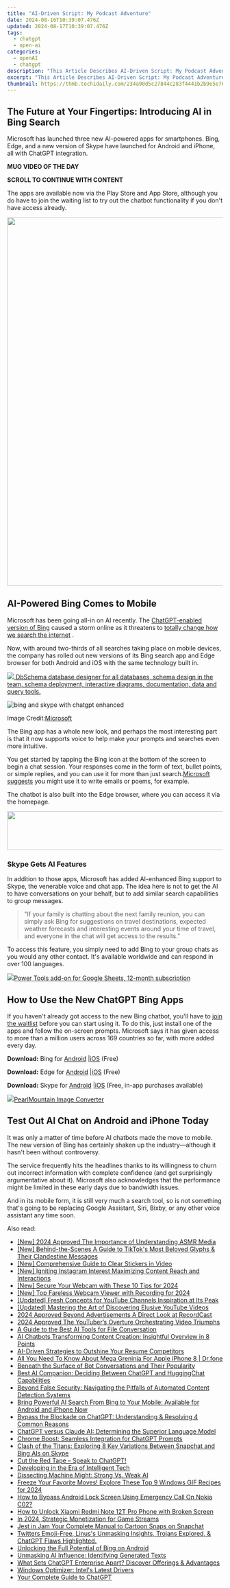 ```yaml
---
title: "AI-Driven Script: My Podcast Adventure"
date: 2024-08-16T10:39:07.476Z
updated: 2024-08-17T10:39:07.476Z
tags:
  - chatgpt
  - open-ai
categories:
  - openAI
  - chatgpt
description: "This Article Describes AI-Driven Script: My Podcast Adventure"
excerpt: "This Article Describes AI-Driven Script: My Podcast Adventure"
thumbnail: https://thmb.techidaily.com/234a90d5c27844c283f4441b2b9e5e76ee9e8064b4a1ba5d5f5c1598b8d0670d.jpg
---
```


## The Future at Your Fingertips: Introducing AI in Bing Search

 Microsoft has launched three new AI-powered apps for smartphones. Bing, Edge, and a new version of Skype have launched for Android and iPhone, all with ChatGPT integration.

 **MUO VIDEO OF THE DAY**

 **SCROLL TO CONTINUE WITH CONTENT**

 The apps are available now via the Play Store and App Store, although you do have to join the waiting list to try out the chatbot functionality if you don't have access already.

<!-- affiliate ads begin -->
<a href="https://propmoneyinc.pxf.io/c/5597632/1803116/14559" target="_top" id="1803116"><img src="//a.impactradius-go.com/display-ad/14559-1803116" border="0" alt="" width="859" height="859"/></a><img height="0" width="0" src="https://imp.pxf.io/i/5597632/1803116/14559" style="position:absolute;visibility:hidden;" border="0" />
<!-- affiliate ads end -->
## AI-Powered Bing Comes to Mobile

 Microsoft has been going all-in on AI recently. The [ChatGPT-enabled version of Bing](https://www.makeuseof.com/microsoft-bing-gets-chatgpt-ai/) caused a storm online as it threatens to [totally change how we search the internet](https://www.makeuseof.com/is-chatgpt-search-engine-threat/) .

 Now, with around two-thirds of all searches taking place on mobile devices, the company has rolled out new versions of its Bing search app and Edge browser for both Android and iOS with the same technology built in.

<!-- affiliate ads begin -->
<a href="https://shop.dbschema.com/order/checkout.php?PRODS=19867419&QTY=1&AFFILIATE=108875&CART=1"> <img src="https://secure.avangate.com/images/merchant/176b22bab4e94a28619ca2433b2ef241/products/1_icon256.png" border="0">
DbSchema database designer for all databases, schema design in the team, schema deployment, interactive diagrams, documentation, data and query tools. </a>
<!-- affiliate ads end -->
![bing and skype with chatgpt enhanced](https://static1.makeuseofimages.com/wordpress/wp-content/uploads/2023/02/bing-and-skype-with-chatgpt-enhanced.jpg)

 Image Credit:[Microsoft](https://blogs.microsoft.com/blog/2023/02/22/the-new-bing-preview-experience-arrives-on-bing-and-edge-mobile-apps-introducing-bing-now-in-skype/)

 The Bing app has a whole new look, and perhaps the most interesting part is that it now supports voice to help make your prompts and searches even more intuitive.

 You get started by tapping the Bing icon at the bottom of the screen to begin a chat session. Your responses come in the form of text, bullet points, or simple replies, and you can use it for more than just search.[Microsoft suggests](https://blogs.microsoft.com/blog/2023/02/22/the-new-bing-preview-experience-arrives-on-bing-and-edge-mobile-apps-introducing-bing-now-in-skype/) you might use it to write emails or poems, for example.

 The chatbot is also built into the Edge browser, where you can access it via the homepage.

<!-- affiliate ads begin -->
<a href="https://laganoo.pxf.io/c/5597632/1657399/16446" target="_top" id="1657399"><img src="//a.impactradius-go.com/display-ad/16446-1657399" border="0" alt="" width="728" height="90"/></a><img height="0" width="0" src="https://imp.pxf.io/i/5597632/1657399/16446" style="position:absolute;visibility:hidden;" border="0" />
<!-- affiliate ads end -->
### Skype Gets AI Features

 In addition to those apps, Microsoft has added AI-enhanced Bing support to Skype, the venerable voice and chat app. The idea here is not to get the AI to have conversations on your behalf, but to add similar search capabilities to group messages.

> "If your family is chatting about the next family reunion, you can simply ask Bing for suggestions on travel destinations, expected weather forecasts and interesting events around your time of travel, and everyone in the chat will get access to the results."

 To access this feature, you simply need to add Bing to your group chats as you would any other contact. It's available worldwide and can respond in over 100 languages.

<!-- affiliate ads begin -->
<a href="https://secure.2checkout.com/order/checkout.php?PRODS=4721564&QTY=1&AFFILIATE=108875&CART=1"><img src="https://secure.avangate.com/images/merchant/c14a8df1e1b4d5297e9cb30cb34d5a00/products/copy_power-tools-48.png" border="0">Power Tools add-on for Google Sheets, 12-month subscription</a>
<!-- affiliate ads end -->
## How to Use the New ChatGPT Bing Apps

 If you haven't already got access to the new Bing chatbot, you'll have to [join the waitlist](https://www.makeuseof.com/try-bing-ai-powered-search-engine/) before you can start using it. To do this, just install one of the apps and follow the on-screen prompts. Microsoft says it has given access to more than a million users across 169 countries so far, with more added every day.

**Download:** Bing for [Android](https://www.anrdoezrs.net/links/7251228/type/dlg/sid/UUmuoUeUpU2022079/https://play.google.com/store/apps/details?id=com.microsoft.bing) |[iOS](https://apps.apple.com/us/app/microsoft-bing-search/id345323231) (Free)

**Download:** Edge for [Android](https://www.anrdoezrs.net/links/7251228/type/dlg/sid/UUmuoUeUpU2022079/https://play.google.com/store/apps/details?id=com.microsoft.emmx) |[iOS](https://apps.apple.com/us/app/microsoft-edge-web-browser/id1288723196) (Free)

**Download:** Skype for [Android](https://www.anrdoezrs.net/links/7251228/type/dlg/sid/UUmuoUeUpU2022079/https://play.google.com/store/apps/details?id=com.skype.raider) |[iOS](https://apps.apple.com/us/app/skype/id304878510) (Free, in-app purchases available)

<!-- affiliate ads begin -->
<a href="https://secure.2checkout.com/order/checkout.php?PRODS=4550420&QTY=1&AFFILIATE=108875&CART=1"><img src="https://www.pearlmountainsoft.com/n_img/product/pic/f_02.jpg" border="0">PearlMountain Image Converter</a>
<!-- affiliate ads end -->
## Test Out AI Chat on Android and iPhone Today

 It was only a matter of time before AI chatbots made the move to mobile. The new version of Bing has certainly shaken up the industry—although it hasn't been without controversy.

 The service frequently hits the headlines thanks to its willingness to churn out incorrect information with complete confidence (and get surprisingly argumentative about it). Microsoft also acknowledges that the performance might be limited in these early days due to bandwidth issues.

 And in its mobile form, it is still very much a search tool, so is not something that's going to be replacing Google Assistant, Siri, Bixby, or any other voice assistant any time soon.

<ins class="adsbygoogle"
     style="display:block"
     data-ad-format="autorelaxed"
     data-ad-client="ca-pub-7571918770474297"
     data-ad-slot="1223367746"></ins>



<ins class="adsbygoogle"
     style="display:block"
     data-ad-client="ca-pub-7571918770474297"
     data-ad-slot="8358498916"
     data-ad-format="auto"
     data-full-width-responsive="true"></ins>

<span class="atpl-alsoreadstyle">Also read:</span>
<div><ul>
<li><a href="https://youtube-zero.techidaily.com/024-approved-the-importance-of-understanding-asmr-media/"><u>[New] 2024 Approved  The Importance of Understanding ASMR Media</u></a></li>
<li><a href="https://tiktok-video-recordings.techidaily.com/new-behind-the-scenes-a-guide-to-tiktoks-most-beloved-glyphs-and-their-clandestine-messages/"><u>[New] Behind-the-Scenes  A Guide to TikTok's Most Beloved Glyphs & Their Clandestine Messages</u></a></li>
<li><a href="https://extra-information.techidaily.com/new-comprehensive-guide-to-clear-stickers-in-video/"><u>[New] Comprehensive Guide to Clear Stickers in Video</u></a></li>
<li><a href="https://instagram-videos.techidaily.com/new-igniting-instagram-interest-maximizing-content-reach-and-interactions/"><u>[New] Igniting Instagram Interest  Maximizing Content Reach and Interactions</u></a></li>
<li><a href="https://screen-mirroring-recording.techidaily.com/new-secure-your-webcam-with-these-10-tips-for-2024/"><u>[New] Secure Your Webcam with These 10 Tips for 2024</u></a></li>
<li><a href="https://video-screen-grab.techidaily.com/new-top-fareless-webcam-viewer-with-recording-for-2024/"><u>[New] Top Fareless Webcam Viewer with Recording for 2024</u></a></li>
<li><a href="https://facebook-record-videos.techidaily.com/updated-fresh-concepts-for-youtube-channels-inspiration-at-its-peak/"><u>[Updated] Fresh Concepts for YouTube Channels  Inspiration at Its Peak</u></a></li>
<li><a href="https://facebook-video-footage.techidaily.com/updated-mastering-the-art-of-discovering-elusive-youtube-videos/"><u>[Updated] Mastering the Art of Discovering Elusive YouTube Videos</u></a></li>
<li><a href="https://video-screen-grab.techidaily.com/2024-approved-beyond-advertisements-a-direct-look-at-recordcast/"><u>2024 Approved  Beyond Advertisements  A Direct Look at RecordCast</u></a></li>
<li><a href="https://youtube-stream.techidaily.com/2024-approved-the-youtubers-overture-orchestrating-video-triumphs/"><u>2024 Approved  The YouTuber’s Overture  Orchestrating Video Triumphs</u></a></li>
<li><a href="https://tech-haven.techidaily.com/a-guide-to-the-best-ai-tools-for-file-conversation/"><u>A Guide to the Best AI Tools for File Conversation</u></a></li>
<li><a href="https://tech-haven.techidaily.com/ai-chatbots-transforming-content-creation-insightful-overview-in-8-points/"><u>AI Chatbots Transforming Content Creation: Insightful Overview in 8 Points</u></a></li>
<li><a href="https://tech-haven.techidaily.com/ai-driven-strategies-to-outshine-your-resume-competitors/"><u>AI-Driven Strategies to Outshine Your Resume Competitors</u></a></li>
<li><a href="https://ios-pokemon-go.techidaily.com/all-you-need-to-know-about-mega-greninja-for-apple-iphone-8-drfone-by-drfone-virtual-ios/"><u>All You Need To Know About Mega Greninja For Apple iPhone 8 | Dr.fone</u></a></li>
<li><a href="https://tech-haven.techidaily.com/beneath-the-surface-of-bot-conversations-and-their-popularity/"><u>Beneath the Surface of Bot Conversations and Their Popularity</u></a></li>
<li><a href="https://tech-haven.techidaily.com/best-ai-companion-deciding-between-chatgpt-and-huggingchat-capabilities/"><u>Best AI Companion: Deciding Between ChatGPT and HuggingChat Capabilities</u></a></li>
<li><a href="https://tech-haven.techidaily.com/beyond-false-security-navigating-the-pitfalls-of-automated-content-detection-systems/"><u>Beyond False Security: Navigating the Pitfalls of Automated Content Detection Systems</u></a></li>
<li><a href="https://tech-haven.techidaily.com/bring-powerful-ai-search-from-bing-to-your-mobile-available-for-android-and-iphone-now/"><u>Bring Powerful AI Search From Bing to Your Mobile: Available for Android and iPhone Now</u></a></li>
<li><a href="https://tech-haven.techidaily.com/bypass-the-blockade-on-chatgpt-understanding-and-resolving-4-common-reasons/"><u>Bypass the Blockade on ChatGPT: Understanding & Resolving 4 Common Reasons</u></a></li>
<li><a href="https://tech-haven.techidaily.com/chatgpt-versus-claude-ai-determining-the-superior-language-model/"><u>ChatGPT versus Claude AI: Determining the Superior Language Model</u></a></li>
<li><a href="https://tech-haven.techidaily.com/chrome-boost-seamless-integration-for-chatgpt-prompts/"><u>Chrome Boost: Seamless Integration for ChatGPT Prompts</u></a></li>
<li><a href="https://tech-haven.techidaily.com/clash-of-the-titans-exploring-8-key-variations-between-snapchat-and-bing-ais-on-skype/"><u>Clash of the Titans: Exploring 8 Key Variations Between Snapchat and Bing AIs on Skype</u></a></li>
<li><a href="https://tech-haven.techidaily.com/cut-the-red-tape-speak-to-chatgpt/"><u>Cut the Red Tape – Speak to ChatGPT!</u></a></li>
<li><a href="https://tech-haven.techidaily.com/developing-in-the-era-of-intelligent-tech/"><u>Developing in the Era of Intelligent Tech</u></a></li>
<li><a href="https://tech-haven.techidaily.com/dissecting-machine-might-strong-vs-weak-ai/"><u>Dissecting Machine Might: Strong Vs. Weak AI</u></a></li>
<li><a href="https://screen-activity-recording.techidaily.com/freeze-your-favorite-moves-explore-these-top-9-windows-gif-recipes-for-2024/"><u>Freeze Your Favorite Moves! Explore These Top 9 Windows GIF Recipes for 2024</u></a></li>
<li><a href="https://easy-unlock-android.techidaily.com/how-to-bypass-android-lock-screen-using-emergency-call-on-nokia-c02-by-drfone-android/"><u>How to Bypass Android Lock Screen Using Emergency Call On Nokia C02?</u></a></li>
<li><a href="https://unlock-android.techidaily.com/how-to-unlock-xiaomi-redmi-note-12t-pro-phone-with-broken-screen-by-drfone-android/"><u>How to Unlock Xiaomi Redmi Note 12T Pro Phone with Broken Screen</u></a></li>
<li><a href="https://youtube-webster.techidaily.com/24-strategic-monetization-for-game-streams/"><u>In 2024, Strategic Monetization for Game Streams</u></a></li>
<li><a href="https://extra-resources.techidaily.com/jest-in-jam-your-complete-manual-to-cartoon-snaps-on-snapchat/"><u>Jest in Jam  Your Complete Manual to Cartoon Snaps on Snapchat</u></a></li>
<li><a href="https://tech-haven.techidaily.com/1722109029220-twitters-emoji-free-linuss-unmasking-insights-trojans-explored-and-chatgpt-flaws-highlighted/"><u>Twitters Emoji-Free, Linus's Unmasking Insights, Trojans Explored, & ChatGPT Flaws Highlighted.</u></a></li>
<li><a href="https://tech-haven.techidaily.com/unlocking-the-full-potential-of-bing-on-android/"><u>Unlocking the Full Potential of Bing on Android</u></a></li>
<li><a href="https://tech-haven.techidaily.com/unmasking-ai-influence-identifying-generated-texts/"><u>Unmasking AI Influence: Identifying Generated Texts</u></a></li>
<li><a href="https://tech-haven.techidaily.com/what-sets-chatgpt-enterprise-apart-discover-offerings-and-advantages/"><u>What Sets ChatGPT Enterprise Apart? Discover Offerings & Advantages</u></a></li>
<li><a href="https://driver-install.techidaily.com/windows-optimizer-intels-latest-drivers/"><u>Windows Optimizer: Intel's Latest Drivers</u></a></li>
<li><a href="https://tech-haven.techidaily.com/your-complete-guide-to-chatgpt/"><u>Your Complete Guide to ChatGPT</u></a></li>
</ul></div>
